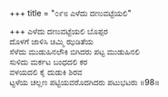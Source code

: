 +++
title = "೦೯೮ ಎಳೆದು ದಣುವಟ್ಟೆಯಲಿ"

+++
ಎಳೆದು ದಣುವಟ್ಟೆಯಲಿ ಬೊಪ್ಪರ  
ದೊಳಗೆ ಜಾಳಿಸಿ ಚಿಮ್ಮಿ ಝಡಿತೆಯ  
ಸೆಳೆದು ಮುಡುಹಿನಲೌಕಿ ಬಿಗಿದರು ಪಟ್ಟ ಮುಡುಹಿನಲಿ  
ಸುಳಿದು ಮರ್ಕಟ ಬಂಧದಲಿ ಕರ   
ವಳಯದಲಿ ಕೈ ದುಡುಕಿ ಶಿರವ  
ಟ್ಟಳೆಯ ಚಲ್ಲಣ ಪಟ್ಟಿಯವರೊದಗಿದರು ಪಟುಭಟರು     ॥98॥